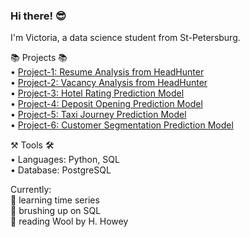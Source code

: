 ### Hi there! 😎

I'm Victoria, a data science student from St-Petersburg.

📚 Projects 📚 \
• [Project-1: Resume Analysis from HeadHunter](https://github.com/tori938/PROJECT-1) \
• [Project-2: Vacancy Analysis from HeadHunter](https://github.com/tori938/PROJECT-2) \
• [Project-3: Hotel Rating Prediction Model](https://github.com/tori938/PROJECT-3) \
• [Project-4: Deposit Opening Prediction Model](https://github.com/tori938/PROJECT-4) \
• [Project-5: Taxi Journey Prediction Model](https://github.com/tori938/PROJECT-5) \
• [Project-6: Customer Segmentation Prediction Model](https://github.com/tori938/PROJECT-6)

⚒️ Tools 🛠️ \
• Languages: Python, SQL \
• Database: PostgreSQL

Currently: \
📝 learning time series \
🤔 brushing up on SQL \
📖 reading Wool by H. Howey

<!--
**tori938/tori938** is a ✨ _special_ ✨ repository because its `README.md` (this file) appears on your GitHub profile.
